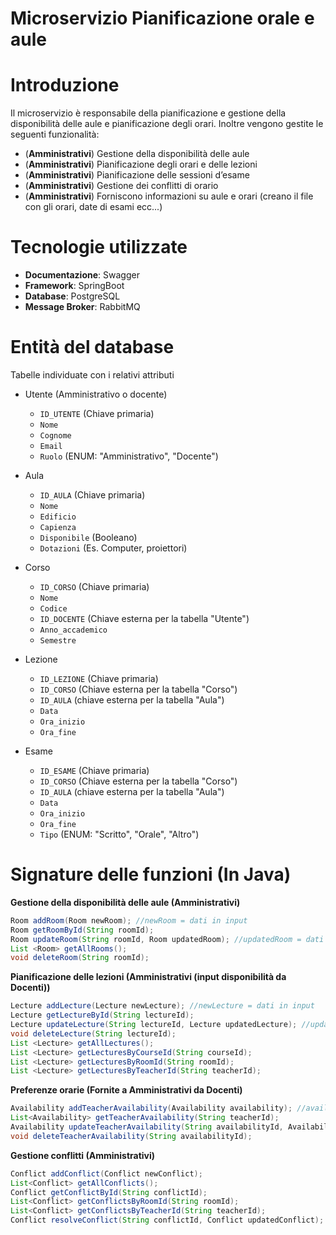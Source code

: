 # Microservizio Pianificazione orale e aule
# Introduzione
Il microservizio è responsabile della pianificazione e gestione della disponibilità delle aule e pianificazione degli orari. Inoltre vengono gestite le seguenti funzionalità:
- (**Amministrativi**) Gestione della disponibilità delle aule
- (**Amministrativi**) Pianificazione degli orari e delle lezioni
- (**Amministrativi**) Pianificazione delle sessioni d’esame
- (**Amministrativi**) Gestione dei conflitti di orario
- (**Amministrativi**) Forniscono informazioni su aule e orari (creano il file con gli orari, date di esami ecc...)

# Tecnologie utilizzate
- **Documentazione**: Swagger
- **Framework**: SpringBoot
- **Database**: PostgreSQL
- **Message Broker**: RabbitMQ

# Entità del database
Tabelle individuate con i relativi attributi
- Utente (Amministrativo o docente)
  - `ID_UTENTE` (Chiave primaria)
  - `Nome`
  - `Cognome`
  - `Email`
  - `Ruolo` (ENUM: "Amministrativo", "Docente")
 
- Aula
  - `ID_AULA` (Chiave primaria)
  - `Nome`
  - `Edificio`
  - `Capienza`
  - `Disponibile` (Booleano)
  - `Dotazioni` (Es. Computer, proiettori)
 
- Corso
  - `ID_CORSO` (Chiave primaria)
  - `Nome`
  - `Codice`
  - `ID_DOCENTE` (Chiave esterna per la tabella "Utente")
  - `Anno_accademico`
  - `Semestre`
 
- Lezione
  - `ID_LEZIONE` (Chiave primaria)
  - `ID_CORSO` (Chiave esterna per la tabella "Corso")
  - `ID_AULA` (chiave esterna per la tabella "Aula")
  - `Data`
  - `Ora_inizio`
  - `Ora_fine`
 
- Esame
  - `ID_ESAME` (Chiave primaria)
  - `ID_CORSO` (Chiave esterna per la tabella "Corso")
  - `ID_AULA` (chiave esterna per la tabella "Aula")
  - `Data`
  - `Ora_inizio`
  - `Ora_fine`
  - `Tipo` (ENUM: "Scritto", "Orale", "Altro")

# Signature delle funzioni (In Java)
**Gestione della disponibilità delle aule (Amministrativi)**
```java
Room addRoom(Room newRoom); //newRoom = dati in input
Room getRoomById(String roomId);
Room updateRoom(String roomId, Room updatedRoom); //updatedRoom = dati in input
List <Room> getAllRooms();
void deleteRoom(String roomId);
```

**Pianificazione delle lezioni (Amministrativi (input disponibilità da Docenti))**
```java
Lecture addLecture(Lecture newLecture); //newLecture = dati in input
Lecture getLectureById(String lectureId);
Lecture updateLecture(String lectureId, Lecture updatedLecture); //updatedLecture = dati in input
void deleteLecture(String lectureId);
List <Lecture> getAllLectures();
List <Lecture> getLecturesByCourseId(String courseId);
List <Lecture> getLecturesByRoomId(String roomId);
List <Lecture> getLecturesByTeacherId(String teacherId);
```

**Preferenze orarie (Fornite a Amministrativi da Docenti)**
```java
Availability addTeacherAvailability(Availability availability); //availability = dati in input
List<Availability> getTeacherAvailability(String teacherId);
Availability updateTeacherAvailability(String availabilityId, Availability updatedAvailability); //updatedAvailability = dati in input
void deleteTeacherAvailability(String availabilityId);
```

**Gestione conflitti (Amministrativi)**
```java
Conflict addConflict(Conflict newConflict);
List<Conflict> getAllConflicts();
Conflict getConflictById(String conflictId);
List<Conflict> getConflictsByRoomId(String roomId);
List<Conflict> getConflictsByTeacherId(String teacherId);
Conflict resolveConflict(String conflictId, Conflict updatedConflict);
```


